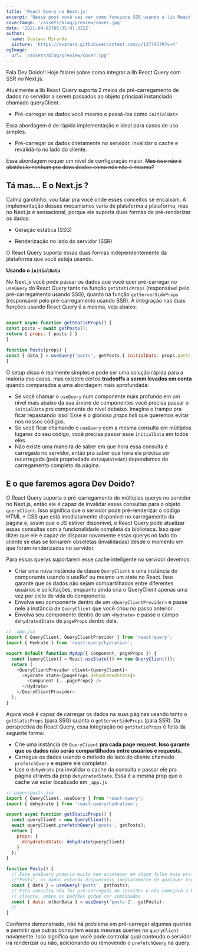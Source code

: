 ```yaml
---
title: 'React Query no Next.js'
excerpt: 'Nesse post você vai ver como funciona SSR usando a lib React Query para gerenciamento de estado tanto no lado do cliente quando no lado do servidor.'
coverImage: '/assets/blog/preview/cover.jpg'
date: '2021-09-02T05:35:07.322Z'
author:
  name: Gustavo Miranda
  picture: 'https://avatars.githubusercontent.com/u/13774579?v=4'
ogImage:
  url: '/assets/blog/preview/cover.jpg'
---
```


  

Fala Dev Doido!! Hoje falarei sobre como integrar a lib React Query com SSR no Next.js.

  

Atualmente a lib React Query suporta 2 meios de pré-carregamento de dados no servidor a serem passados ao objeto principal instanciado chamado queryClient.

  

- Pré-carregar os dados você mesmo e passá-los como `initialData`

  

Essa abordagem é de rápida implementação e ideal para casos de uso simples.

  

- Pré-carregar os dados diretamente no servidor, invalidar o cache e revalidá-lo no lado do cliente.

  

Essa abordagem requer um nível de configuração maior. ~~Mas isso não é obstáculo nenhum pra devs doidos como nós não é mesmo?~~

  

## Tá mas... E o Next.js ?

  

Calma garotinho, vou falar pra você onde esses conceitos se encaixam. A implementação desses mecanismos varia de plataforma a plataforma, mas no Next.js é sensacional, porque ele suporta duas formas de pré-renderizar os dados:

  

- Geração estática (SSG)

  

- Renderização no lado do servidor (SSR)

  

O React Query suporta essas duas formas independentemente da plataforma que você esteja usando.

  

**Usando o `initialData`**

  

No Next.js você pode passar os dados que você quer pré-carregar no `useQuery` do React Query tanto na função `getStaticProps` (responsável pelo pré-carregamento usando SSG), quanto na função `getServerSideProps` (responsável pelo pré-carregamento usando SSR). A integração nas duas funções usando React Query é a mesma, veja abaixo:

  

```javascript

export async function getStaticProps() {
const posts = await getPosts();
return { props: { posts } }
}

function Posts(props) {
const { data } = useQuery('posts', getPosts,{ initialData: props.posts });
}

```

O setup disso é realmente simples e pode ser uma solução rápida para a maioria dos casos, mas existem certos **tradeoffs a serem levados em conta** quando comparados a uma abordagem mais aprofundada:

 - Se você chamar o `useQuery` num componente mais profundo em um nível mais abaixo da sua árvore de componentes você precisa passar o `initialData` pro componente do nível debaixo. Imagina o trampo pra ficar repassando isso! Esse é o glorioso *props hell* que queremos evitar nos nossos códigos.
 - Se você ficar chamando o `useQuery` com a mesma consulta em múltiplos lugares do seu código, você precisa passar esse `initialData` em todos eles.
 - Não existe uma maneira de saber em que hora essa consulta é carregada no servidor, então pra saber que hora ela precisa ser recarregada (pela propriedade `dataUpdatedAt`) dependemos do carregamento completo da página. 
 ## E o que faremos agora Dev Doido?
O React Query suporta o pré-carregamento de múltiplas querys no servidor no Next.js, então ele é capaz de invalidar essas consultas para o objeto `queryClient`. Isso significa que o servidor pode pré-renderizar o código HTML + CSS que está imediatamente disponível no carregamento da página e, assim que o JS estiver disponível, o React Query pode atualizar essas consultas com a funcionalidade completa da biblioteca. Isso quer dizer que ele é capaz de disparar novamente essas querys no lado do cliente se elas se tornarem obsoletas (invalidadas) desde o momento em que foram renderizadas no servidor.

Para essas querys suportarem esse cache inteligente no servidor devemos:

 - Criar uma nova instância da classe `QueryClient` e uma instância do componente usando o useRef ou mesmo um state no React. Isso garante que os dados não sejam compartilhados entre diferentes usuários e solicitações, enquanto ainda cria o QueryClient apenas uma vez por ciclo de vida do componente.
 - Envolva seu componente dentro de um `<QueryClientProvider>` e passe nele a instância de `QueryClient` que você criou no passo anterior.
 - Envolva seu componente dentro de um `<Hydrate>` e passe o campo `dehydratedState`  de `pageProps` dentro dele.
```javascript
// _app.jsx
import { QueryClient, QueryClientProvider } from 'react-query';
import { Hydrate } from 'react-query/hydration';

export default function MyApp({ Component, pageProps }) {
  const [queryClient] = React.useState(() => new QueryClient());
  return (
    <QueryClientProvider client={queryClient}>
      <Hydrate state={pageProps.dehydratedState}>
        <Component {...pageProps} />
      </Hydrate>
    </QueryClientProvider>
  );
}

```
Agora você é capaz de carregar os dados na suas páginas usando tanto o `getStaticProps` (para SSG) quanto o `getServerSideProps` (para SSR). Da perspectiva do React Query, essa integração no `getStaticProps` é feita da seguinte forma:

 - Crie uma instância de `QueryClient` **pra cada page request. Isso garante que os dados não serão compartilhados entre usuários e requests.**
 - Carregue os dados usando o método do lado do cliente chamado `prefetchQuery` e espere ele completar.
 - Use o `dehydrate` pra invalidar o cache da consulta e passar ele pra página através da prop `dehydratedState`. Essa é a mesma prop que o cache vai estar localizado em `_app.js` 
```javascript
// pages/posts.jsx
import { QueryClient, useQuery } from 'react-query';
import { dehydrate } from 'react-query/hydration';

export async function getStaticProps() {
  const queryClient = new QueryClient();
  await queryClient.prefetchQuery('posts', getPosts);
  return {
    props: {
      dehydratedState: dehydrate(queryClient)
    }
  };
}

function Posts() {
  // Esse useQuery poderia muito bem acontecer em algum filho mais profundo da página
  //"Posts", os dados estarão disponíveis imediatamente de qualquer forma.
  const { data } = useQuery('posts', getPosts);
  // Esta consulta não foi pré-carregada no servidor e não começará a buscar no 
  // cliente, ambos os padrões podem ser combinados
  const { data: otherData } = useQuery('posts-2', getPosts);
  // ...
}
```
Conforme demonstrado, não há problema em pré-carregar algumas queries e permitir que outras consultem essas mesmas queries no `queryClient` novamente. Isso significa que você pode controlar qual conteudo o servidor irá renderizar ou não, adicionando ou removendo o `prefetchQuery` na query.